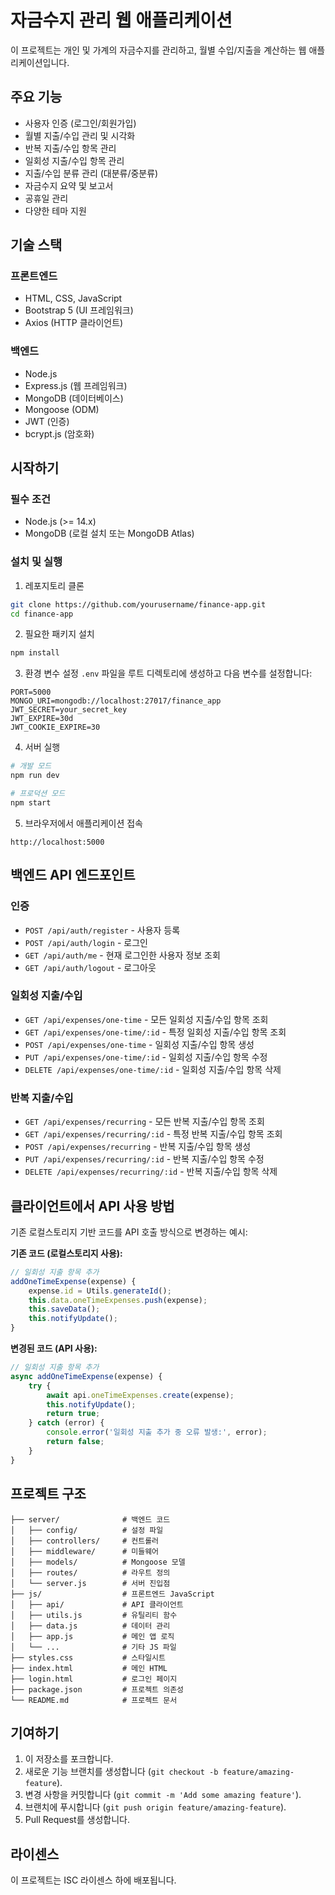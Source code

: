 # 자금수지 관리 웹 애플리케이션

이 프로젝트는 개인 및 가계의 자금수지를 관리하고, 월별 수입/지출을 계산하는 웹 애플리케이션입니다.

## 주요 기능

- 사용자 인증 (로그인/회원가입)
- 월별 지출/수입 관리 및 시각화 
- 반복 지출/수입 항목 관리
- 일회성 지출/수입 항목 관리
- 지출/수입 분류 관리 (대분류/중분류)
- 자금수지 요약 및 보고서
- 공휴일 관리
- 다양한 테마 지원

## 기술 스택

### 프론트엔드
- HTML, CSS, JavaScript
- Bootstrap 5 (UI 프레임워크)
- Axios (HTTP 클라이언트)

### 백엔드
- Node.js
- Express.js (웹 프레임워크)
- MongoDB (데이터베이스)
- Mongoose (ODM)
- JWT (인증)
- bcrypt.js (암호화)

## 시작하기

### 필수 조건
- Node.js (>= 14.x)
- MongoDB (로컬 설치 또는 MongoDB Atlas)

### 설치 및 실행

1. 레포지토리 클론
```bash
git clone https://github.com/yourusername/finance-app.git
cd finance-app
```

2. 필요한 패키지 설치
```bash
npm install
```

3. 환경 변수 설정
`.env` 파일을 루트 디렉토리에 생성하고 다음 변수를 설정합니다:
```
PORT=5000
MONGO_URI=mongodb://localhost:27017/finance_app
JWT_SECRET=your_secret_key
JWT_EXPIRE=30d
JWT_COOKIE_EXPIRE=30
```

4. 서버 실행
```bash
# 개발 모드
npm run dev

# 프로덕션 모드
npm start
```

5. 브라우저에서 애플리케이션 접속
```
http://localhost:5000
```

## 백엔드 API 엔드포인트

### 인증
- `POST /api/auth/register` - 사용자 등록
- `POST /api/auth/login` - 로그인
- `GET /api/auth/me` - 현재 로그인한 사용자 정보 조회
- `GET /api/auth/logout` - 로그아웃

### 일회성 지출/수입
- `GET /api/expenses/one-time` - 모든 일회성 지출/수입 항목 조회
- `GET /api/expenses/one-time/:id` - 특정 일회성 지출/수입 항목 조회
- `POST /api/expenses/one-time` - 일회성 지출/수입 항목 생성
- `PUT /api/expenses/one-time/:id` - 일회성 지출/수입 항목 수정
- `DELETE /api/expenses/one-time/:id` - 일회성 지출/수입 항목 삭제

### 반복 지출/수입
- `GET /api/expenses/recurring` - 모든 반복 지출/수입 항목 조회
- `GET /api/expenses/recurring/:id` - 특정 반복 지출/수입 항목 조회
- `POST /api/expenses/recurring` - 반복 지출/수입 항목 생성
- `PUT /api/expenses/recurring/:id` - 반복 지출/수입 항목 수정
- `DELETE /api/expenses/recurring/:id` - 반복 지출/수입 항목 삭제

## 클라이언트에서 API 사용 방법

기존 로컬스토리지 기반 코드를 API 호출 방식으로 변경하는 예시:

**기존 코드 (로컬스토리지 사용):**
```javascript
// 일회성 지출 항목 추가
addOneTimeExpense(expense) {
    expense.id = Utils.generateId();
    this.data.oneTimeExpenses.push(expense);
    this.saveData();
    this.notifyUpdate();
}
```

**변경된 코드 (API 사용):**
```javascript
// 일회성 지출 항목 추가
async addOneTimeExpense(expense) {
    try {
        await api.oneTimeExpenses.create(expense);
        this.notifyUpdate();
        return true;
    } catch (error) {
        console.error('일회성 지출 추가 중 오류 발생:', error);
        return false;
    }
}
```

## 프로젝트 구조

```
├── server/              # 백엔드 코드
│   ├── config/          # 설정 파일
│   ├── controllers/     # 컨트롤러
│   ├── middleware/      # 미들웨어
│   ├── models/          # Mongoose 모델
│   ├── routes/          # 라우트 정의
│   └── server.js        # 서버 진입점
├── js/                  # 프론트엔드 JavaScript
│   ├── api/             # API 클라이언트
│   ├── utils.js         # 유틸리티 함수
│   ├── data.js          # 데이터 관리
│   ├── app.js           # 메인 앱 로직
│   └── ...              # 기타 JS 파일
├── styles.css           # 스타일시트
├── index.html           # 메인 HTML
├── login.html           # 로그인 페이지
├── package.json         # 프로젝트 의존성
└── README.md            # 프로젝트 문서
```

## 기여하기

1. 이 저장소를 포크합니다.
2. 새로운 기능 브랜치를 생성합니다 (`git checkout -b feature/amazing-feature`).
3. 변경 사항을 커밋합니다 (`git commit -m 'Add some amazing feature'`).
4. 브랜치에 푸시합니다 (`git push origin feature/amazing-feature`).
5. Pull Request를 생성합니다.

## 라이센스

이 프로젝트는 ISC 라이센스 하에 배포됩니다. 
